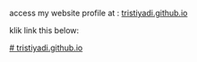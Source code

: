 access my website profile at : <a href="tristiyadi.github.io">tristiyadi.github.io</a>

klik link this below: 

<a href="tristiyadi.github.io"># tristiyadi.github.io</a>
